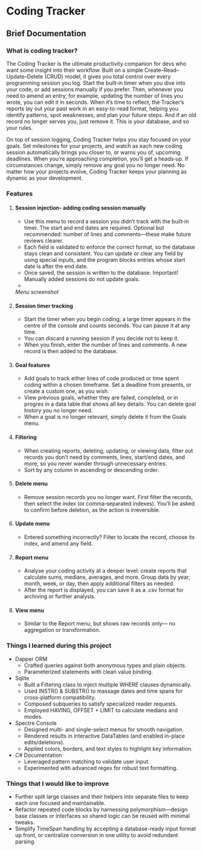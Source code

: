 # Coding Tracker
## Brief Documentation
### What is coding tracker?
The Coding Tracker is the ultimate productivity companion for devs who want some insight into their workflow. Built on a simple Create–Read–Update–Delete (CRUD) model, it gives you total control over every programming session you log. Start the built‑in timer when you dive into your code, or add sessions manually if you prefer. Then, whenever you need to amend an entry, for example, updating the number of lines you wrote, you can edit it in seconds. When it’s time to reflect, the Tracker’s reports lay out your past work in an easy-to-read format, helping you identify patterns, spot weaknesses, and plan your future steps. And if an old record no longer serves you, just remove it. This is your database, and so your rules.

On top of session logging, Coding Tracker helps you stay focused on your goals. Set milestones for your projects, and watch as each new coding session automatically brings you closer to, or warns you of, upcoming deadlines. When you’re approaching completion, you’ll get a heads‑up. If circumstances change, simply remove any goal you no longer need. No matter how your projects evolve, Coding Tracker keeps your planning as dynamic as your development.

### Features
1) #### Session injection- adding coding session manually 
   * Use this menu to record a session you didn’t track with the built‑in timer. The start and end dates are required. Optional but recommended: number of lines and comments—these make future reviews clearer.
   * Each field is validated to enforce the correct format, so the database stays clean and consistent. You can update or clear any field by using special inputs, and the program blocks entries whose start date is after the end date.
   * Once saved, the session is written to the database. Important! Manually added sessions do not update goals.
   * 
    _Menu screenshot_
2) #### Session timer tracking
   * Start the timer when you begin coding; a large timer appears in the centre of the console and counts seconds. You can pause it at any time.
   * You can discard a running session if you decide not to keep it.
   * When you finish, enter the number of lines and comments. A new record is then added to the database.
3) #### Goal features
   * Add goals to track either lines of code produced or time spent coding within a chosen timeframe. Set a deadline from presents, or create a custom one, as you wish.
   * View previous goals, whether they are failed, completed, or in progres in a data table that shows all key details. You can delete goal history you no longer need.
   * When a goal is no longer relevant, simply delete it from the Goals menu.
4) #### Filtering
   * When creating reports, deleting, updating, or viewing data, filter out records you don’t need by comments, lines, start/end dates, and more, so you never wander through unnecessary entries.
   * Sort by any column in ascending or descending order.
5) #### Delete menu
   * Remove session records you no longer want. First filter the records, then select the index (or comma‑separated indexes). You’ll be asked to confirm before deletion, as the action is irreversible.
6) #### Update menu
   * Entered something incorrectly? Filter to locate the record, choose its index, and amend any field.
7) #### Report menu
   * Analyse your coding activity at a deeper level: create reports that calculate sums, medians, averages, and more. Group data by year, month, week, or day, then apply additional filters as needed.
   * After the report is displayed, you can save it as a .csv format for archiving or further analysis.
8) #### View menu
   * Similar to the Report menu, but shows raw records only— no aggregation or transformation.
### Things I learned during this project
* Dapper ORM
  * Crafted queries against both anonymous types and plain objects.
  * Parameterized statements with clean value binding.
* Sqlite
  * Built a Filtering class to inject multiple WHERE clauses dynamically.
  * Used INSTR() & SUBSTR() to massage dates and time spans for cross-platform compatibility.
  * Composed subqueries to satisfy specialized reader requests.
  * Employed HAVING, OFFSET + LIMIT to calculate medians and modes.
* Spectre Console
  * Designed multi- and single-select menus for smooth navigation.
  * Rendered results in interactive DataTables (and enabled in-place edits/deletions).
  * Applied colors, borders, and text styles to highlight key information.
* C# Documentation
  * Leveraged pattern matching to validate user input.
  * Experimented with advanced regex for robust text formatting.
### Things that I would like to improve
* Further split large classes and their helpers into separate files to keep each one focused and maintainable.
* Refactor repeated code blocks by harnessing polymorphism—design base classes or interfaces so shared logic can be reused with minimal tweaks.
* Simplify TimeSpan handling by accepting a database-ready input format up front, or centralize conversion in one utility to avoid redundant parsing.
